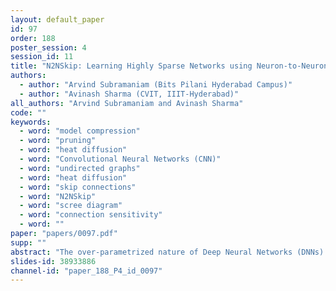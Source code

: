 ```yaml
---
layout: default_paper
id: 97
order: 188
poster_session: 4
session_id: 11
title: "N2NSkip: Learning Highly Sparse Networks using Neuron-to-Neuron Skip Connections"
authors:
  - author: "Arvind Subramaniam (Bits Pilani Hyderabad Campus)"
  - author: "Avinash Sharma (CVIT, IIIT-Hyderabad)"
all_authors: "Arvind Subramaniam and Avinash Sharma"
code: ""
keywords:
  - word: "model compression"
  - word: "pruning"
  - word: "heat diffusion"
  - word: "Convolutional Neural Networks (CNN)"
  - word: "undirected graphs"
  - word: "heat diffusion"
  - word: "skip connections"
  - word: "N2NSkip"
  - word: "scree diagram"
  - word: "connection sensitivity"
  - word: ""
paper: "papers/0097.pdf"
supp: ""
abstract: "The over-parametrized nature of Deep Neural Networks (DNNs) leads to considerable hindrances during deployment on low-end devices with time and space constraints. Network pruning strategies that sparsify DNNs using iterative prune-train schemes are often computationally expensive. As a result, techniques that prune at initialization, prior to training, have become increasingly popular. In this work, we propose neuron-to-neuron skip (N2NSkip) connections, which act as sparse weighted skip connections, to enhance the overall connectivity of pruned DNNs. Following a preliminary pruning step, N2NSkip connections are randomly added between individual neurons/channels of the pruned network, while maintaining the overall sparsity of the network. We demonstrate that introducing N2NSkip connections in pruned networks enables significantly superior performance, especially at high sparsity levels, as compared to pruned networks without N2NSkip connections. Additionally, we present a heat diffusion-based connectivity analysis to quantitatively determine the connectivity of the pruned network with respect to the reference network. We evaluate the efficacy of our approach on two different preliminary pruning methods which prune at initialization and consistently obtain superior performance by exploiting the enhanced connectivity resulting from N2NSkip connections."
slides-id: 38933886
channel-id: "paper_188_P4_id_0097"
---
```

